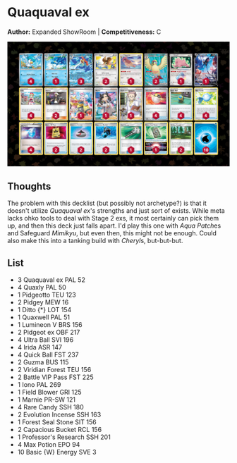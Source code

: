 # Quaquaval ex

**Author:** Expanded ShowRoom | **Competitiveness:** C

![decklist](../../!Images/Live%20Expanded/1SUM-MEW/Quaquaval%20ex.PNG)

## Thoughts
The problem with this decklist (but possibly not archetype?) is that it doesn't utilize *Quaquaval ex*'s strengths and just sort of exists. While meta lacks ohko tools to deal with Stage 2 exs, it most certainly can pick them up, and then this deck just falls apart. I'd play this one with *Aqua Patch*es and Safeguard *Mimikyu*, but even then, this might not be enough. Could also make this into a tanking build with *Cheryl*s, but-but-but.

## List
* 3 Quaquaval ex PAL 52
* 4 Quaxly PAL 50
* 1 Pidgeotto TEU 123
* 2 Pidgey MEW 16
* 1 Ditto {*} LOT 154
* 1 Quaxwell PAL 51
* 1 Lumineon V BRS 156
* 2 Pidgeot ex OBF 217
* 4 Ultra Ball SVI 196
* 4 Irida ASR 147
* 4 Quick Ball FST 237
* 2 Guzma BUS 115
* 2 Viridian Forest TEU 156
* 2 Battle VIP Pass FST 225
* 1 Iono PAL 269
* 1 Field Blower GRI 125
* 1 Marnie PR-SW 121
* 4 Rare Candy SSH 180
* 2 Evolution Incense SSH 163
* 1 Forest Seal Stone SIT 156
* 2 Capacious Bucket RCL 156
* 1 Professor's Research SSH 201
* 4 Max Potion EPO 94
* 10 Basic {W} Energy SVE 3

